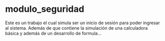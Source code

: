 # modulo_seguridad
Este es un trabajo el cual simula ser un inicio de sesión para poder ingresar al sistema.
Además de que contiene la simulación de una calculadora básica y además de un desarrollo de formula...
